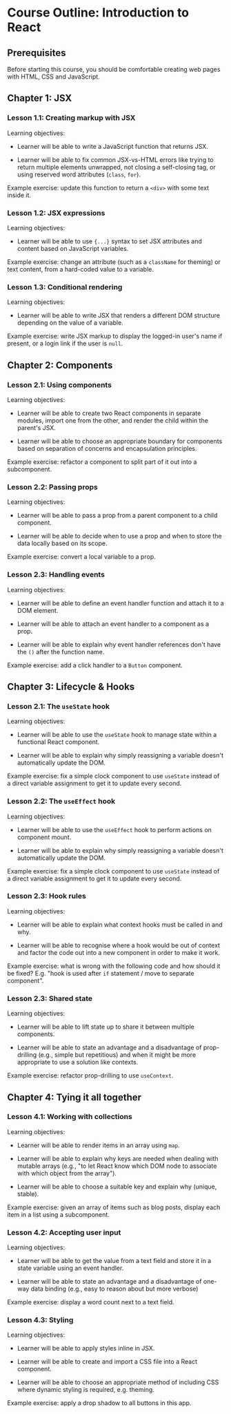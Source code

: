 # Course Outline: Introduction to React

## Prerequisites

Before starting this course, you should be comfortable creating web pages with HTML, CSS and JavaScript.

## Chapter 1: JSX

### Lesson 1.1: Creating markup with JSX

Learning objectives:

- Learner will be able to write a JavaScript function that returns JSX.

- Learner will be able to fix common JSX-vs-HTML errors like trying to return multiple elements unwrapped, not closing a self-closing tag, or using reserved word attributes (`class`, `for`).

Example exercise: update this function to return a `<div>` with some text inside it.

### Lesson 1.2: JSX expressions

Learning objectives:

- Learner will be able to use `{...}` syntax to set JSX attributes and content based on JavaScript variables.

Example exercise: change an attribute (such as a `className` for theming) or text content, from a hard-coded value to a variable.

### Lesson 1.3: Conditional rendering

Learning objectives:

- Learner will be able to write JSX that renders a different DOM structure depending on the value of a variable.

Example exercise: write JSX markup to display the logged-in user's name if present, or a login link if the user is `null`.

## Chapter 2: Components

### Lesson 2.1: Using components

Learning objectives:

- Learner will be able to create two React components in separate modules, import one from the other, and render the child within the parent's JSX.

- Learner will be able to choose an appropriate boundary for components based on separation of concerns and encapsulation principles.

Example exercise: refactor a component to split part of it out into a subcomponent.

### Lesson 2.2: Passing props

Learning objectives:

- Learner will be able to pass a prop from a parent component to a child component.

- Learner will be able to decide when to use a prop and when to store the data locally based on its scope.

Example exercise: convert a local variable to a prop.

### Lesson 2.3: Handling events

Learning objectives:

- Learner will be able to define an event handler function and attach it to a DOM element.

- Learner will be able to attach an event handler to a component as a prop.

- Learner will be able to explain why event handler references don't have the `()` after the function name.

Example exercise: add a click handler to a `Button` component.

## Chapter 3: Lifecycle & Hooks

### Lesson 2.1: The `useState` hook

Learning objectives:

- Learner will be able to use the `useState` hook to manage state within a functional React component.

- Learner will be able to explain why simply reassigning a variable doesn't automatically update the DOM.

Example exercise: fix a simple clock component to use `useState` instead of a direct variable assignment to get it to update every second.

### Lesson 2.2: The `useEffect` hook

Learning objectives:

- Learner will be able to use the `useEffect` hook to perform actions on component mount.

- Learner will be able to explain why simply reassigning a variable doesn't automatically update the DOM.

Example exercise: fix a simple clock component to use `useState` instead of a direct variable assignment to get it to update every second.

### Lesson 2.3: Hook rules

Learning objectives:

- Learner will be able to explain what context hooks must be called in and why.

- Learner will be able to recognise where a hook would be out of context and factor the code out into a new component in order to make it work.

Example exercise: what is wrong with the following code and how should it be fixed? E.g. "hook is used after `if` statement / move to separate component".

### Lesson 2.3: Shared state

Learning objectives:

- Learner will be able to lift state up to share it between multiple components.

- Learner will be able to state an advantage and a disadvantage of prop-drilling (e.g., simple but repetitious) and when it might be more appropriate to use a solution like contexts.

Example exercise: refactor prop-drilling to use `useContext`.

## Chapter 4: Tying it all together

### Lesson 4.1: Working with collections

Learning objectives:

- Learner will be able to render items in an array using `map`.

- Learner will be able to explain why keys are needed when dealing with mutable arrays (e.g., "to let React know which DOM node to associate with which object from the array").

- Learner will be able to choose a suitable key and explain why (unique, stable).

Example exercise: given an array of items such as blog posts, display each item in a list using a subcomponent.

### Lesson 4.2: Accepting user input

Learning objectives:

- Learner will be able to get the value from a text field and store it in a state variable using an event handler.

- Learner will be able to state an advantage and a disadvantage of one-way data binding (e.g., easy to reason about but more verbose)

Example exercise: display a word count next to a text field.

### Lesson 4.3: Styling

Learning objectives:

- Learner will be able to apply styles inline in JSX.

- Learner will be able to create and import a CSS file into a React component.

- Learner will be able to choose an appropriate method of including CSS where dynamic styling is required, e.g. theming.

Example exercise: apply a drop shadow to all buttons in this app.